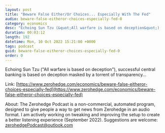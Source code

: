 ```yaml
---
layout: post
title: "Beware False Either/Or Choices... Especially With The Fed"
audio: beware-false-eitheror-choices-especially-fed-0
category: economics
desc: "Echoing Sun Tzu (&quot;All warfare is based on deception&quot;), successful central banking is based on deception masked by a torrent of transparency..."
duration: 00:03:12
length: 192
datetime: Mon, 10 Oct 2022 15:21:00 +0000
tags: podcast
guid: beware-false-eitheror-choices-especially-fed-0
order: 0
---
```

Echoing Sun Tzu (&quot;All warfare is based on deception&quot;), successful central banking is based on deception masked by a torrent of transparency...

Link: [https://www.zerohedge.com/economics/beware-false-eitheror-choices-especially-fed](https://www.zerohedge.com/economics/beware-false-eitheror-choices-especially-fed)

About: The Zerohedge Podcast is a non-commercial, automated program, designed to give people a way to get news from Zerohedge in an audio format.  I am actively working on tweaking and improving the setup to create a better listening experience (September 2022).  Suggestions are welcome: [zerohedgePodcast@outlook.com](mailto:zerohedgePodcast@outlook.com)